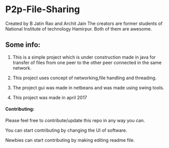 # P2p-File-Sharing
Created by B Jatin Rao and Archit Jain
The creators are former students of National Institute of technology Hamirpur.
Both of them are awesome.


## Some info:
1. This is a simple project which is under construction made in java for transfer of files from one peer to the other peer
   connected in the same network.

2. This project uses concept of networking,file handling and threading.

3. The project gui was made in netbeans and was made using swing tools.

4. This project was made in april 2017


 #### Contributing:
 Please feel free to contribute/update this repo in any way you can.
 
 You can start contributing by changing the UI of software.
 
 Newbies can start contributing by making editing readme file.
